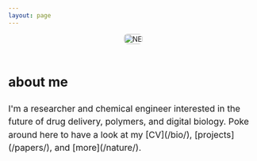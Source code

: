 ```yaml
---
layout: page
---
```


<style>
.split-container {
  display: flex;
  flex-direction: column;  /* stack vertically */
  align-items: center;
  gap: 20px;
}

.split-left img {
  width: 100%;
  max-width: 600px;  /* optional max width */
  height: auto;
  border-radius: 8px;
}

.split-right {
  max-width: 600px;  /* keep text aligned nicely */
  font-size: 1.1rem;
  line-height: 1.5;
  text-align: left;
}
</style>

<div class="split-container">
  <div class="split-left">
    <img src="/assets/headshot.jpg" alt="NE" />
  </div>
  <div class="split-right">
    <h2>about me</h2>
    I'm a researcher and chemical engineer interested in the future of drug delivery, polymers, and digital biology. Poke around here to have a look at my [CV](/bio/), [projects](/papers/), and [more](/nature/).
  </div>
</div>
